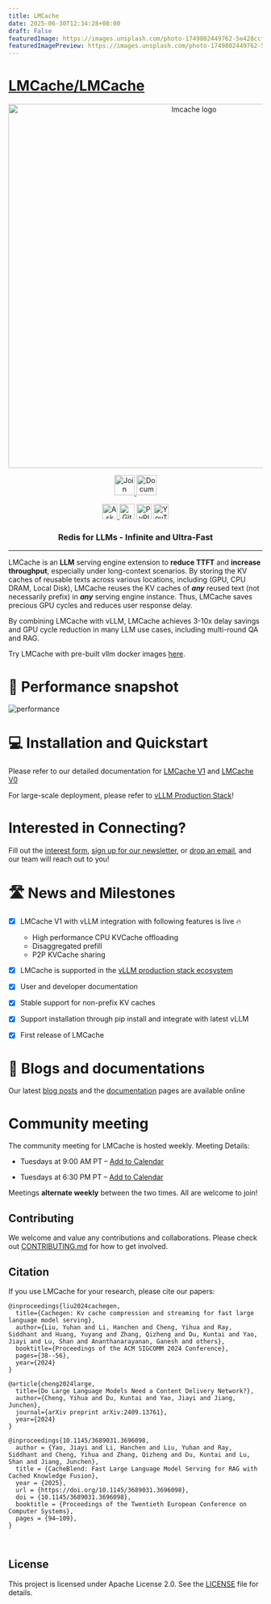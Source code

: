 ```yaml
---
title: LMCache
date: 2025-06-30T12:34:28+08:00
draft: False
featuredImage: https://images.unsplash.com/photo-1749802449762-5e428ccf9a45?ixid=M3w0NjAwMjJ8MHwxfHJhbmRvbXx8fHx8fHx8fDE3NTEyNTc5NTJ8&ixlib=rb-4.1.0
featuredImagePreview: https://images.unsplash.com/photo-1749802449762-5e428ccf9a45?ixid=M3w0NjAwMjJ8MHwxfHJhbmRvbXx8fHx8fHx8fDE3NTEyNTc5NTJ8&ixlib=rb-4.1.0
---
```


# [LMCache/LMCache](https://github.com/LMCache/LMCache)

<div align="center">
<img src="https://github.com/user-attachments/assets/50c58c75-f37a-45e8-bf82-793439480f0f" width="720" alt="lmcache logo">

</a>
</div>

<p align="center">
  <a href="https://join.slack.com/t/lmcacheworkspace/shared_invite/zt-2viziwhue-5Amprc9k5hcIdXT7XevTaQ">
    <img height="40" alt="Join Slack" src="https://img.shields.io/badge/LMCache-Join%20Slack-blue?logo=slack">
  </a>
  <a href="https://docs.lmcache.ai/">
    <img height="40" alt="Documentation" src="https://img.shields.io/badge/docs-blue?logo=readthedocs&logoColor=f0f8ff">
  </a>
</p>
<p align="center">
  <a href="https://deepwiki.com/LMCache/LMCache">
    <img height="30" src="https://deepwiki.com/badge.svg" alt="Ask DeepWiki">
  </a>
  <img height="30" alt="GitHub commit activity" src="https://img.shields.io/github/commit-activity/w/LMCache/LMCache">
  <img height="30" alt="PyPI - Downloads" src="https://img.shields.io/pypi/dm/LMCache">
  <a href="https://www.youtube.com/channel/UC58zMz55n70rtf1Ak2PULJA">
    <img height="30" alt="YouTube Channel Views" src="https://img.shields.io/youtube/channel/views/UC58zMz55n70rtf1Ak2PULJA">
  </a>
</p>

<h3 align="center">
    Redis for LLMs - Infinite and Ultra-Fast
</h3>

----


LMCache is an **LLM** serving engine extension to **reduce TTFT** and **increase throughput**, especially under long-context scenarios. By storing the KV caches of reusable texts across various locations, including (GPU, CPU DRAM, Local Disk), LMCache reuses the KV caches of **_any_** reused text (not necessarily prefix) in **_any_** serving engine instance. Thus, LMCache saves precious GPU cycles and reduces user response delay.  

By combining LMCache with vLLM, LMCache achieves 3-10x delay savings and GPU cycle reduction in many LLM use cases, including multi-round QA and RAG.

Try LMCache with pre-built vllm docker images [here](https://docs.lmcache.ai/developer_guide/docker_file.html).

# 🚀 Performance snapshot
![performance](https://github.com/user-attachments/assets/86137f17-f216-41a0-96a7-e537764f7a4c)


# 💻 Installation and Quickstart

Please refer to our detailed documentation for [LMCache V1](https://docs.lmcache.ai/getting_started/installation.html#install-from-source-v1) and [LMCache V0](https://docs.lmcache.ai/getting_started/installation.html#install-from-source-v0)

For large-scale deployment, please refer to [vLLM Production Stack](https://github.com/vllm-project/production-stack)!

# Interested in Connecting?
Fill out the [interest form](https://forms.gle/mQfQDUXbKfp2St1z7), [sign up for our newsletter](https://mailchi.mp/tensormesh/lmcache-sign-up-newsletter), or [drop an email](contact@lmcache.ai), and our team will reach out to you!

# 🛣️ News and Milestones

- [x] LMCache V1 with vLLM integration with following features is live 🔥
  * High performance CPU KVCache offloading
  * Disaggregated prefill
  * P2P KVCache sharing
- [x] LMCache is supported in the [vLLM production stack ecosystem](https://github.com/vllm-project/production-stack/tree/main) 
- [x] User and developer documentation
- [x] Stable support for non-prefix KV caches
- [x] Support installation through pip install and integrate with latest vLLM
- [x] First release of LMCache 


# 📖 Blogs and documentations

Our latest [blog posts](https://lmcache.github.io) and the [documentation](https://docs.lmcache.ai/) pages are available online

# Community meeting

The community meeting for LMCache is hosted weekly.
Meeting Details:

- Tuesdays at 9:00 AM PT – [Add to Calendar](https://drive.google.com/file/d/15Xz8-LtpBQ5QgR7KrorOOyfuohCFQmwn/view?usp=drive_link)

- Tuesdays at 6:30 PM PT – [Add to Calendar](https://drive.google.com/file/d/1WMZNFXV24kWzprDjvO-jQ7mOY7whqEdG/view?usp=drive_link)

Meetings **alternate weekly** between the two times. All are welcome to join!

## Contributing

We welcome and value any contributions and collaborations.  Please check out [CONTRIBUTING.md](CONTRIBUTING.md) for how to get involved.


## Citation
If you use LMCache for your research, please cite our papers:

```
@inproceedings{liu2024cachegen,
  title={Cachegen: Kv cache compression and streaming for fast large language model serving},
  author={Liu, Yuhan and Li, Hanchen and Cheng, Yihua and Ray, Siddhant and Huang, Yuyang and Zhang, Qizheng and Du, Kuntai and Yao, Jiayi and Lu, Shan and Ananthanarayanan, Ganesh and others},
  booktitle={Proceedings of the ACM SIGCOMM 2024 Conference},
  pages={38--56},
  year={2024}
}

@article{cheng2024large,
  title={Do Large Language Models Need a Content Delivery Network?},
  author={Cheng, Yihua and Du, Kuntai and Yao, Jiayi and Jiang, Junchen},
  journal={arXiv preprint arXiv:2409.13761},
  year={2024}
}

@inproceedings{10.1145/3689031.3696098,
  author = {Yao, Jiayi and Li, Hanchen and Liu, Yuhan and Ray, Siddhant and Cheng, Yihua and Zhang, Qizheng and Du, Kuntai and Lu, Shan and Jiang, Junchen},
  title = {CacheBlend: Fast Large Language Model Serving for RAG with Cached Knowledge Fusion},
  year = {2025},
  url = {https://doi.org/10.1145/3689031.3696098},
  doi = {10.1145/3689031.3696098},
  booktitle = {Proceedings of the Twentieth European Conference on Computer Systems},
  pages = {94–109},
}

  
```

## License

This project is licensed under Apache License 2.0. See the [LICENSE](LICENSE) file for details.

